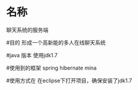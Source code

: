 # 名称
聊天系统的服务端

#目的
形成一个高新能的多人在线聊天系统

#java 版本
使用jdk1.7

#使用到的框架
spring hibernate mina

#使用方式在
在eclipse下打开项目，确保安装了jdk1.7
